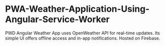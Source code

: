 # PWA-Weather-Application-Using-Angular-Service-Worker
PWD Angular Weather App uses OpenWeather API for real-time updates. Its simple UI offers offline access and in-app notifications. Hosted on Firebase.
